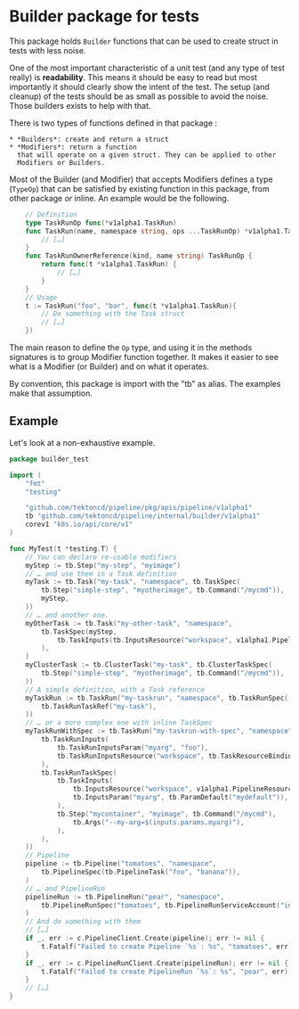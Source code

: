 # Builder package for tests

This package holds `Builder` functions that can be used to create struct in
tests with less noise.

One of the most important characteristic of a unit test (and any type of test
really) is **readability**. This means it should be easy to read but most
importantly it should clearly show the intent of the test. The setup (and
cleanup) of the tests should be as small as possible to avoid the noise. Those
builders exists to help with that.

There is two types of functions defined in that package :

    * *Builders*: create and return a struct
    * *Modifiers*: return a function
      that will operate on a given struct. They can be applied to other
      Modifiers or Builders.

Most of the Builder (and Modifier) that accepts Modifiers defines a type
(`TypeOp`) that can be satisfied by existing function in this package, from
other package _or_ inline. An example would be the following.

```go
    // Definition
    type TaskRunOp func(*v1alpha1.TaskRun)
    func TaskRun(name, namespace string, ops ...TaskRunOp) *v1alpha1.TaskRun {
        // […]
    }
    func TaskRunOwnerReference(kind, name string) TaskRunOp {
        return func(t *v1alpha1.TaskRun) {
            // […]
        }
    }
    // Usage
    t := TaskRun("foo", "bar", func(t *v1alpha1.TaskRun){
        // Do something with the Task struct
        // […]
    })
```

The main reason to define the `Op` type, and using it in the methods signatures
is to group Modifier function together. It makes it easier to see what is a
Modifier (or Builder) and on what it operates.

By convention, this package is import with the "tb" as alias. The examples make
that assumption.

## Example

Let's look at a non-exhaustive example.

```go
package builder_test

import (
    "fmt"
    "testing"

    "github.com/tektoncd/pipeline/pkg/apis/pipeline/v1alpha1"
    tb "github.com/tektoncd/pipeline/internal/builder/v1alpha1"
    corev1 "k8s.io/api/core/v1"
)

func MyTest(t *testing.T) {
    // You can declare re-usable modifiers
    myStep := tb.Step("my-step", "myimage")
    // … and use them in a Task definition
    myTask := tb.Task("my-task", "namespace", tb.TaskSpec(
        tb.Step("simple-step", "myotherimage", tb.Command("/mycmd")),
        myStep,
    ))
    // … and another one.
    myOtherTask := tb.Task("my-other-task", "namespace",
        tb.TaskSpec(myStep,
            tb.TaskInputs(tb.InputsResource("workspace", v1alpha1.PipelineResourceTypeGit)),
        ),
    )
    myClusterTask := tb.ClusterTask("my-task", tb.ClusterTaskSpec(
        tb.Step("simple-step", "myotherimage", tb.Command("/mycmd")),
    ))
    // A simple definition, with a Task reference
    myTaskRun := tb.TaskRun("my-taskrun", "namespace", tb.TaskRunSpec(
        tb.TaskRunTaskRef("my-task"),
    ))
    // … or a more complex one with inline TaskSpec
    myTaskRunWithSpec := tb.TaskRun("my-taskrun-with-spec", "namespace", tb.TaskRunSpec(
        tb.TaskRunInputs(
            tb.TaskRunInputsParam("myarg", "foo"),
            tb.TaskRunInputsResource("workspace", tb.TaskResourceBindingRef("git-resource")),
        ),
        tb.TaskRunTaskSpec(
            tb.TaskInputs(
                tb.InputsResource("workspace", v1alpha1.PipelineResourceTypeGit),
                tb.InputsParam("myarg", tb.ParamDefault("mydefault")),
            ),
            tb.Step("mycontainer", "myimage", tb.Command("/mycmd"),
                tb.Args("--my-arg=$(inputs.params.myarg)"),
            ),
        ),
    ))
    // Pipeline
    pipeline := tb.Pipeline("tomatoes", "namespace",
        tb.PipelineSpec(tb.PipelineTask("foo", "banana")),
    )
    // … and PipelineRun
    pipelineRun := tb.PipelineRun("pear", "namespace",
        tb.PipelineRunSpec("tomatoes", tb.PipelineRunServiceAccount("inexistent")),
    )
    // And do something with them
    // […]
    if _, err := c.PipelineClient.Create(pipeline); err != nil {
        t.Fatalf("Failed to create Pipeline `%s`: %s", "tomatoes", err)
    }
    if _, err := c.PipelineRunClient.Create(pipelineRun); err != nil {
        t.Fatalf("Failed to create PipelineRun `%s`: %s", "pear", err)
    }
    // […]
}
```
